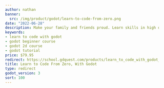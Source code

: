 ```yaml
---
author: nathan
banner:
  src: /img/product/godot/learn-to-code-from-zero.png
date: "2022-06-28"
description: Make your family and friends proud. Learn skills in high demand by creating fun toys and games. Finally become a game developer!
keywords:
- learn to code with godot
- godot beginner course
- godot 2d course
- godot tutorial
price: $79.95
redirect: https://school.gdquest.com/products/learn_to_code_with_godot_3
title: Learn to Code From Zero, With Godot
type: redirect
godot_version: 3
sort: 100
---
```

